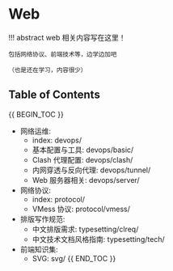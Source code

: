 # Web

!!! abstract 
    web 相关内容写在这里！

    包括网络协议、前端技术等，边学边加吧

    （也是还在学习，内容很少）

## Table of Contents

{{ BEGIN_TOC }}
- 网络运维:
    - index: devops/
    - 基本配置与工具: devops/basic/
    - Clash 代理配置: devops/clash/
    - 内网穿透与反向代理: devops/tunnel/
    - Web 服务器相关: devops/server/
- 网络协议:
    - index: protocol/
    - VMess 协议: protocol/vmess/
- 排版写作规范:
    - 中文排版需求: typesetting/clreq/
    - 中文技术文档风格指南: typesetting/tech/
- 前端知识集:
    - SVG: svg/
{{ END_TOC }}
